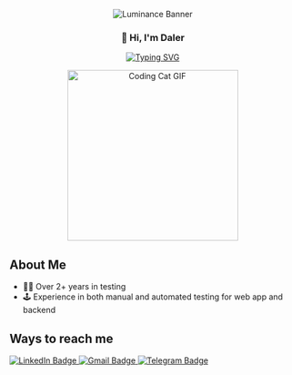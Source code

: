 <!--
😾 Don't copy my profile design!
-->

<p align="center">
  <img src="https://svg-banners.vercel.app/api?type=luminance&text1=Welcome%20to%20my%20GitHub%20profile!%20🖐&width=800&height=400&fontSize=50" alt="Luminance Banner">
</p>


<h3 align="center">👋 Hi, I'm Daler</h3>
<p align="center">
  <a href="https://git.io/typing-svg">
    <img src="https://readme-typing-svg.herokuapp.com?color=%2300FF00&center=true&vCenter=true&lines=QA+Engineer" alt="Typing SVG">
  </a>
</p>


<p align="center">
  <img src="https://media.giphy.com/media/v1.Y2lkPTc5MGI3NjExMHprcGhkNTQ0cmFvcmIwODk3NWNsNjQ3bmFlcXM2bzIwbGQxN3VoMSZlcD12MV9naWZzX3NlYXJjaCZjdD1n/7NoNw4pMNTvgc/giphy.gif" alt="Coding Cat GIF" width="300" height="300">
</p>


## About Me


- 👨‍💻 Over 2+ years in testing
- 🕹️ Experience in both manual and automated testing for web app and backend


## Ways to reach me
  <a href="[https://www.linkedin.com/in/alexandra-klimantova](https://www.linkedin.com/in/daler-zabirov)">
    <img src="https://img.shields.io/badge/LinkedIn-blue?style=for-the-badge&logo=linkedin&logoColor=white" alt="LinkedIn Badge">
  </a>
   <a href="mailto:daler.zabirov88@gmail.com">
    <img src="https://img.shields.io/badge/Gmail-red?style=for-the-badge&logo=gmail&logoColor=white" alt="Gmail Badge"/>
  </a>
  <a href="https://t.me/daler_zabirov">
    <img src="https://img.shields.io/badge/Telegram-blue?style=for-the-badge&logo=telegram&logoColor=white" alt="Telegram Badge"/>
  </a>
